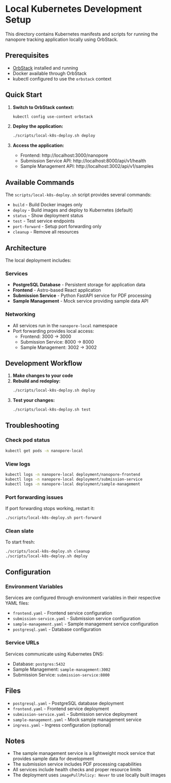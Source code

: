 # Local Kubernetes Development Setup

This directory contains Kubernetes manifests and scripts for running the nanopore tracking application locally using OrbStack.

## Prerequisites

- [OrbStack](https://orbstack.dev/) installed and running
- Docker available through OrbStack
- kubectl configured to use the `orbstack` context

## Quick Start

1. **Switch to OrbStack context:**
   ```bash
   kubectl config use-context orbstack
   ```

2. **Deploy the application:**
   ```bash
   ./scripts/local-k8s-deploy.sh deploy
   ```

3. **Access the application:**
   - Frontend: http://localhost:3000/nanopore
   - Submission Service API: http://localhost:8000/api/v1/health
   - Sample Management API: http://localhost:3002/api/v1/samples

## Available Commands

The `scripts/local-k8s-deploy.sh` script provides several commands:

- `build` - Build Docker images only
- `deploy` - Build images and deploy to Kubernetes (default)
- `status` - Show deployment status
- `test` - Test service endpoints
- `port-forward` - Setup port forwarding only
- `cleanup` - Remove all resources

## Architecture

The local deployment includes:

### Services
- **PostgreSQL Database** - Persistent storage for application data
- **Frontend** - Astro-based React application
- **Submission Service** - Python FastAPI service for PDF processing
- **Sample Management** - Mock service providing sample data API

### Networking
- All services run in the `nanopore-local` namespace
- Port forwarding provides local access:
  - Frontend: 3000 → 3000
  - Submission Service: 8000 → 8000
  - Sample Management: 3002 → 3002

## Development Workflow

1. **Make changes to your code**
2. **Rebuild and redeploy:**
   ```bash
   ./scripts/local-k8s-deploy.sh deploy
   ```
3. **Test your changes:**
   ```bash
   ./scripts/local-k8s-deploy.sh test
   ```

## Troubleshooting

### Check pod status
```bash
kubectl get pods -n nanopore-local
```

### View logs
```bash
kubectl logs -n nanopore-local deployment/nanopore-frontend
kubectl logs -n nanopore-local deployment/submission-service
kubectl logs -n nanopore-local deployment/sample-management
```

### Port forwarding issues
If port forwarding stops working, restart it:
```bash
./scripts/local-k8s-deploy.sh port-forward
```

### Clean slate
To start fresh:
```bash
./scripts/local-k8s-deploy.sh cleanup
./scripts/local-k8s-deploy.sh deploy
```

## Configuration

### Environment Variables
Services are configured through environment variables in their respective YAML files:

- `frontend.yaml` - Frontend service configuration
- `submission-service.yaml` - Submission service configuration
- `sample-management.yaml` - Sample management service configuration
- `postgresql.yaml` - Database configuration

### Service URLs
Services communicate using Kubernetes DNS:
- Database: `postgres:5432`
- Sample Management: `sample-management:3002`
- Submission Service: `submission-service:8000`

## Files

- `postgresql.yaml` - PostgreSQL database deployment
- `frontend.yaml` - Frontend service deployment
- `submission-service.yaml` - Submission service deployment
- `sample-management.yaml` - Mock sample management service
- `ingress.yaml` - Ingress configuration (optional)

## Notes

- The sample management service is a lightweight mock service that provides sample data for development
- The submission service includes PDF processing capabilities
- All services include health checks and proper resource limits
- The deployment uses `imagePullPolicy: Never` to use locally built images 